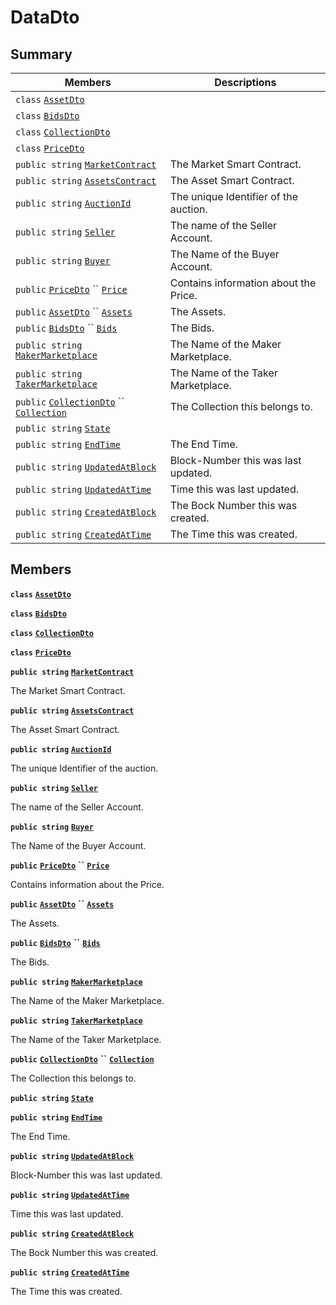 # DataDto

## Summary

| Members                                                                                                                                                                                                                                                                                                      | Descriptions                          |
| ------------------------------------------------------------------------------------------------------------------------------------------------------------------------------------------------------------------------------------------------------------------------------------------------------------ | ------------------------------------- |
| `class` [`AssetDto`](AtomicMarketApiClient--Auctions--AuctionsDto--DataDto--AssetDto.md)                                                                                                                                                                                                                     |                                       |
| `class` [`BidsDto`](AtomicMarketApiClient--Auctions--AuctionsDto--DataDto--BidsDto.md)                                                                                                                                                                                                                       |                                       |
| `class` [`CollectionDto`](AtomicMarketApiClient--Auctions--AuctionsDto--DataDto--CollectionDto.md)                                                                                                                                                                                                           |                                       |
| `class` [`PriceDto`](AtomicMarketApiClient--Auctions--AuctionsDto--DataDto--PriceDto.md)                                                                                                                                                                                                                     |                                       |
| `public string` [`MarketContract`](AtomicMarketApiClient--Auctions--AuctionsDto--DataDto.md#class\_atomic\_market\_api\_client\_1\_1\_auctions\_1\_1\_auctions\_dto\_1\_1\_data\_dto\_1a20de5c38363f0c6bf6b151e6ae648f99)                                                                                    | The Market Smart Contract.            |
| `public string` [`AssetsContract`](AtomicMarketApiClient--Auctions--AuctionsDto--DataDto.md#class\_atomic\_market\_api\_client\_1\_1\_auctions\_1\_1\_auctions\_dto\_1\_1\_data\_dto\_1a4bccc9f554dbf86212f9cd2fa46d0752)                                                                                    | The Asset Smart Contract.             |
| `public string` [`AuctionId`](AtomicMarketApiClient--Auctions--AuctionsDto--DataDto.md#class\_atomic\_market\_api\_client\_1\_1\_auctions\_1\_1\_auctions\_dto\_1\_1\_data\_dto\_1ad7e7317f31fd0202dfdee9acc900ce45)                                                                                         | The unique Identifier of the auction. |
| `public string` [`Seller`](AtomicMarketApiClient--Auctions--AuctionsDto--DataDto.md#class\_atomic\_market\_api\_client\_1\_1\_auctions\_1\_1\_auctions\_dto\_1\_1\_data\_dto\_1aa5502032d18fb2afb35ca3560819275b)                                                                                            | The name of the Seller Account.       |
| `public string` [`Buyer`](AtomicMarketApiClient--Auctions--AuctionsDto--DataDto.md#class\_atomic\_market\_api\_client\_1\_1\_auctions\_1\_1\_auctions\_dto\_1\_1\_data\_dto\_1a98a10502a99e30c08ee132cbdc9b1955)                                                                                             | The Name of the Buyer Account.        |
| `public` [`PriceDto`](AtomicMarketApiClient--Auctions--AuctionsDto--DataDto--PriceDto.md) `` [`Price`](AtomicMarketApiClient--Auctions--AuctionsDto--DataDto.md#class\_atomic\_market\_api\_client\_1\_1\_auctions\_1\_1\_auctions\_dto\_1\_1\_data\_dto\_1aad692b76a67e3bf06c311cef195337a8)                | Contains information about the Price. |
| `public` [`AssetDto`](AtomicMarketApiClient--Auctions--AuctionsDto--DataDto--AssetDto.md) `` [`Assets`](AtomicMarketApiClient--Auctions--AuctionsDto--DataDto.md#class\_atomic\_market\_api\_client\_1\_1\_auctions\_1\_1\_auctions\_dto\_1\_1\_data\_dto\_1af4eeb79abe4abf6489007349e93616f9)               | The Assets.                           |
| `public` [`BidsDto`](AtomicMarketApiClient--Auctions--AuctionsDto--DataDto--BidsDto.md) `` [`Bids`](AtomicMarketApiClient--Auctions--AuctionsDto--DataDto.md#class\_atomic\_market\_api\_client\_1\_1\_auctions\_1\_1\_auctions\_dto\_1\_1\_data\_dto\_1aaa474b01a3471ce874ffd92030b9ee80)                   | The Bids.                             |
| `public string` [`MakerMarketplace`](AtomicMarketApiClient--Auctions--AuctionsDto--DataDto.md#class\_atomic\_market\_api\_client\_1\_1\_auctions\_1\_1\_auctions\_dto\_1\_1\_data\_dto\_1ac56762821342790d851bc50b189c6309)                                                                                  | The Name of the Maker Marketplace.    |
| `public string` [`TakerMarketplace`](AtomicMarketApiClient--Auctions--AuctionsDto--DataDto.md#class\_atomic\_market\_api\_client\_1\_1\_auctions\_1\_1\_auctions\_dto\_1\_1\_data\_dto\_1a8355908769f0cee72777ce35e7e8b9c0)                                                                                  | The Name of the Taker Marketplace.    |
| `public` [`CollectionDto`](AtomicMarketApiClient--Auctions--AuctionsDto--DataDto--CollectionDto.md) `` [`Collection`](AtomicMarketApiClient--Auctions--AuctionsDto--DataDto.md#class\_atomic\_market\_api\_client\_1\_1\_auctions\_1\_1\_auctions\_dto\_1\_1\_data\_dto\_1ac6d9b0c1cef1d8ad020fa9b6fc1c3319) | The Collection this belongs to.       |
| `public string` [`State`](AtomicMarketApiClient--Auctions--AuctionsDto--DataDto.md#class\_atomic\_market\_api\_client\_1\_1\_auctions\_1\_1\_auctions\_dto\_1\_1\_data\_dto\_1a522e965bbae5a9446d697aa3c704331d)                                                                                             |                                       |
| `public string` [`EndTime`](AtomicMarketApiClient--Auctions--AuctionsDto--DataDto.md#class\_atomic\_market\_api\_client\_1\_1\_auctions\_1\_1\_auctions\_dto\_1\_1\_data\_dto\_1acf19e0bd28f16eae4fad0a2e6586d8a4)                                                                                           | The End Time.                         |
| `public string` [`UpdatedAtBlock`](AtomicMarketApiClient--Auctions--AuctionsDto--DataDto.md#class\_atomic\_market\_api\_client\_1\_1\_auctions\_1\_1\_auctions\_dto\_1\_1\_data\_dto\_1a6bb57b5afa05403c9d9c39296178c9ef)                                                                                    | Block-Number this was last updated.   |
| `public string` [`UpdatedAtTime`](AtomicMarketApiClient--Auctions--AuctionsDto--DataDto.md#class\_atomic\_market\_api\_client\_1\_1\_auctions\_1\_1\_auctions\_dto\_1\_1\_data\_dto\_1a72262f869452135882a475b6636de902)                                                                                     | Time this was last updated.           |
| `public string` [`CreatedAtBlock`](AtomicMarketApiClient--Auctions--AuctionsDto--DataDto.md#class\_atomic\_market\_api\_client\_1\_1\_auctions\_1\_1\_auctions\_dto\_1\_1\_data\_dto\_1a022adc431e5845376e250208a999e12d)                                                                                    | The Bock Number this was created.     |
| `public string` [`CreatedAtTime`](AtomicMarketApiClient--Auctions--AuctionsDto--DataDto.md#class\_atomic\_market\_api\_client\_1\_1\_auctions\_1\_1\_auctions\_dto\_1\_1\_data\_dto\_1a4cb9b4aaa1372df6dc2bb7d8f4916403)                                                                                     | The Time this was created.            |

## Members

**`class`** [**`AssetDto`**](AtomicMarketApiClient--Auctions--AuctionsDto--DataDto--AssetDto.md)

**`class`** [**`BidsDto`**](AtomicMarketApiClient--Auctions--AuctionsDto--DataDto--BidsDto.md)

**`class`** [**`CollectionDto`**](AtomicMarketApiClient--Auctions--AuctionsDto--DataDto--CollectionDto.md)

**`class`** [**`PriceDto`**](AtomicMarketApiClient--Auctions--AuctionsDto--DataDto--PriceDto.md)

**`public string`** [**`MarketContract`**](AtomicMarketApiClient--Auctions--AuctionsDto--DataDto.md#class\_atomic\_market\_api\_client\_1\_1\_auctions\_1\_1\_auctions\_dto\_1\_1\_data\_dto\_1a20de5c38363f0c6bf6b151e6ae648f99)

The Market Smart Contract.

**`public string`** [**`AssetsContract`**](AtomicMarketApiClient--Auctions--AuctionsDto--DataDto.md#class\_atomic\_market\_api\_client\_1\_1\_auctions\_1\_1\_auctions\_dto\_1\_1\_data\_dto\_1a4bccc9f554dbf86212f9cd2fa46d0752)

The Asset Smart Contract.

**`public string`** [**`AuctionId`**](AtomicMarketApiClient--Auctions--AuctionsDto--DataDto.md#class\_atomic\_market\_api\_client\_1\_1\_auctions\_1\_1\_auctions\_dto\_1\_1\_data\_dto\_1ad7e7317f31fd0202dfdee9acc900ce45)

The unique Identifier of the auction.

**`public string`** [**`Seller`**](AtomicMarketApiClient--Auctions--AuctionsDto--DataDto.md#class\_atomic\_market\_api\_client\_1\_1\_auctions\_1\_1\_auctions\_dto\_1\_1\_data\_dto\_1aa5502032d18fb2afb35ca3560819275b)

The name of the Seller Account.

**`public string`** [**`Buyer`**](AtomicMarketApiClient--Auctions--AuctionsDto--DataDto.md#class\_atomic\_market\_api\_client\_1\_1\_auctions\_1\_1\_auctions\_dto\_1\_1\_data\_dto\_1a98a10502a99e30c08ee132cbdc9b1955)

The Name of the Buyer Account.

**`public`** [**`PriceDto`**](AtomicMarketApiClient--Auctions--AuctionsDto--DataDto--PriceDto.md) **``** [**`Price`**](AtomicMarketApiClient--Auctions--AuctionsDto--DataDto.md#class\_atomic\_market\_api\_client\_1\_1\_auctions\_1\_1\_auctions\_dto\_1\_1\_data\_dto\_1aad692b76a67e3bf06c311cef195337a8)

Contains information about the Price.

**`public`** [**`AssetDto`**](AtomicMarketApiClient--Auctions--AuctionsDto--DataDto--AssetDto.md) **``** [**`Assets`**](AtomicMarketApiClient--Auctions--AuctionsDto--DataDto.md#class\_atomic\_market\_api\_client\_1\_1\_auctions\_1\_1\_auctions\_dto\_1\_1\_data\_dto\_1af4eeb79abe4abf6489007349e93616f9)

The Assets.

**`public`** [**`BidsDto`**](AtomicMarketApiClient--Auctions--AuctionsDto--DataDto--BidsDto.md) **``** [**`Bids`**](AtomicMarketApiClient--Auctions--AuctionsDto--DataDto.md#class\_atomic\_market\_api\_client\_1\_1\_auctions\_1\_1\_auctions\_dto\_1\_1\_data\_dto\_1aaa474b01a3471ce874ffd92030b9ee80)

The Bids.

**`public string`** [**`MakerMarketplace`**](AtomicMarketApiClient--Auctions--AuctionsDto--DataDto.md#class\_atomic\_market\_api\_client\_1\_1\_auctions\_1\_1\_auctions\_dto\_1\_1\_data\_dto\_1ac56762821342790d851bc50b189c6309)

The Name of the Maker Marketplace.

**`public string`** [**`TakerMarketplace`**](AtomicMarketApiClient--Auctions--AuctionsDto--DataDto.md#class\_atomic\_market\_api\_client\_1\_1\_auctions\_1\_1\_auctions\_dto\_1\_1\_data\_dto\_1a8355908769f0cee72777ce35e7e8b9c0)

The Name of the Taker Marketplace.

**`public`** [**`CollectionDto`**](AtomicMarketApiClient--Auctions--AuctionsDto--DataDto--CollectionDto.md) **``** [**`Collection`**](AtomicMarketApiClient--Auctions--AuctionsDto--DataDto.md#class\_atomic\_market\_api\_client\_1\_1\_auctions\_1\_1\_auctions\_dto\_1\_1\_data\_dto\_1ac6d9b0c1cef1d8ad020fa9b6fc1c3319)

The Collection this belongs to.

**`public string`** [**`State`**](AtomicMarketApiClient--Auctions--AuctionsDto--DataDto.md#class\_atomic\_market\_api\_client\_1\_1\_auctions\_1\_1\_auctions\_dto\_1\_1\_data\_dto\_1a522e965bbae5a9446d697aa3c704331d)

**`public string`** [**`EndTime`**](AtomicMarketApiClient--Auctions--AuctionsDto--DataDto.md#class\_atomic\_market\_api\_client\_1\_1\_auctions\_1\_1\_auctions\_dto\_1\_1\_data\_dto\_1acf19e0bd28f16eae4fad0a2e6586d8a4)

The End Time.

**`public string`** [**`UpdatedAtBlock`**](AtomicMarketApiClient--Auctions--AuctionsDto--DataDto.md#class\_atomic\_market\_api\_client\_1\_1\_auctions\_1\_1\_auctions\_dto\_1\_1\_data\_dto\_1a6bb57b5afa05403c9d9c39296178c9ef)

Block-Number this was last updated.

**`public string`** [**`UpdatedAtTime`**](AtomicMarketApiClient--Auctions--AuctionsDto--DataDto.md#class\_atomic\_market\_api\_client\_1\_1\_auctions\_1\_1\_auctions\_dto\_1\_1\_data\_dto\_1a72262f869452135882a475b6636de902)

Time this was last updated.

**`public string`** [**`CreatedAtBlock`**](AtomicMarketApiClient--Auctions--AuctionsDto--DataDto.md#class\_atomic\_market\_api\_client\_1\_1\_auctions\_1\_1\_auctions\_dto\_1\_1\_data\_dto\_1a022adc431e5845376e250208a999e12d)

The Bock Number this was created.

**`public string`** [**`CreatedAtTime`**](AtomicMarketApiClient--Auctions--AuctionsDto--DataDto.md#class\_atomic\_market\_api\_client\_1\_1\_auctions\_1\_1\_auctions\_dto\_1\_1\_data\_dto\_1a4cb9b4aaa1372df6dc2bb7d8f4916403)

The Time this was created.
